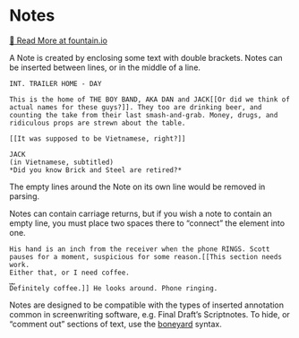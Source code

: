 # Notes

[📕 Read More at fountain.io](https://fountain.io/syntax#notes)

A Note is created by enclosing some text with double brackets. Notes can be inserted between lines, or in the middle of a line.

```fountain
INT. TRAILER HOME - DAY

This is the home of THE BOY BAND, AKA DAN and JACK[[Or did we think of actual names for these guys?]]. They too are drinking beer, and counting the take from their last smash-and-grab. Money, drugs, and ridiculous props are strewn about the table.

[[It was supposed to be Vietnamese, right?]]

JACK
(in Vietnamese, subtitled)
*Did you know Brick and Steel are retired?*
```

The empty lines around the Note on its own line would be removed in parsing.

Notes can contain carriage returns, but if you wish a note to contain an empty line, you must place two spaces there to “connect” the element into one.

```fountain
His hand is an inch from the receiver when the phone RINGS. Scott pauses for a moment, suspicious for some reason.[[This section needs work.
Either that, or I need coffee.
⎵⎵
Definitely coffee.]] He looks around. Phone ringing.
```

Notes are designed to be compatible with the types of inserted annotation common in screenwriting software, e.g. Final Draft’s Scriptnotes. To hide, or “comment out” sections of text, use the [boneyard](https://fountain.io/syntax#boneyard) syntax.
